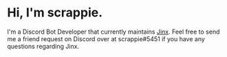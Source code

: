 # Hi, I'm scrappie.

I'm a Discord Bot Developer that currently maintains [Jinx](https://github.com/cryolabs/jinx). Feel free to send me a friend request on Discord over at scrappie#5451 if you have any questions regarding Jinx.

<!---
notscrappie/notscrappie is a ✨ special ✨ repository because its `README.md` (this file) appears on your GitHub profile.
You can click the Preview link to take a look at your changes.
--->

